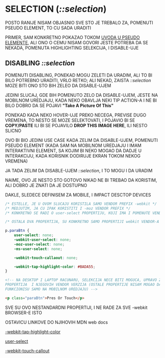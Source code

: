 # SELECTION (*::selection*)

POSTO RANIJE NISAM OBJASNIO SVE STO JE TREBALO ZA, POMENUTI PSEUDO ELEMENT, TO CU SADA URADITI

PRIMER, SAM KONKRETNO POKAZAO TOKOM [UVODA U PSEUDO ELEMENTE](./6.%20PSEUDO%20ELEMENTI.md#uvod-u-pseudo-elemente), ALI ONO O CEMU NISAM GOVORI JESTE POTREBA DA SE NEKADA, POMENUTA HIGHLIGHTING SELEKCIJA, I DISABLE-UJE

## DISABLING *::selection*

POMENUTI DISABLING, PONEKAD MOGU ZELETI DA URADIM, ALI TO BI BILO POTREBNO URADITI, VRLO RETKO; ALI NEKAD, ZAISTA *::selection* MOZE BITI ONO STO BIH ZELEO DA DISABLE-UJEM

JEDINI SLUCAJ, GDE BIH POMENUTO ZELO DA DISABLE-UJEM, JESTE NA MOBILNOM UREDJAJU, KADA NEKO OBAVLJA NEKI TIP ACTION-A I NE BI BILO DOBRO DA SE POJAVI **"Take A Picture Of This"**

PONEKAD KADA NEKO HOVER-UJE PREKO NECEGA, PREVISE DUGO VREMENA, TO NESTO SE MOZE SELEKTOVATI, I POJAVIO BI SE **COPY/PASTE** ILI BI SE POJAVILO **DROP THIS IMAGE HERE**, ILI NESTO SLICNO

OVO BI BIO JEDINI USE CASE KADA ZELIM DA DISABLE-UJEM, POMENUTI PSEUDO ELEMENT (KADA SAM NA MOBILNOM UREDJAJU I IMAM INTERAKTIVNI ELEMENT, SA KOJIM BI NEKO MOGAO DA DADJE U INTERAKCIJU, KADA KORISNIK DODIRUJE EKRAN TOKOM NEKOG VREMENA)

JA TADA ZELIM DA DISABLE-UJEM *::selection*, I TO MOGU I DA URADIM

NAIME, OVO JE NESTO STO GOTOVO NIKAD NE BI TREBAO DA KORISTIM, ALI DOBRO JE ZNATI DA JE DOSTUPNO

DAKLE, SLEDECE DEFINISEM ZA MOBILE, I IMPACT DESCTOP DEVICES

```CSS
/* ESTELLE, JE U OVOM SLUCAJU KORISTILA SAMO VENDOR PREFIX -webkit */
/* MEDJUTIM, JA CU IPAK KORISTITI I -moz VENDOR PREFIX */
/* KONKRETNO SE RADI O user-select PROPERTIJU, KOJI IMA I POMENUTE VENDOR PREFIX-E */

/* OSTALA DVA PROPERTIJA, SU KONKRETNO SAMO PROPERTIJI webkit VENDOR-A */

p.paraBtn {
    user-select: none;
    -webkit-user-select: none;
    -moz-user-select: none;
    -ms-user-select: none;

    -webkit-touch-callaout: none;

    -webkit-tap-highlight-color: #BADA55;
}

```

```HTML
<!-- NA DESKTOP I LAPTOP RACUNARU, SELEKCIJA NECE BITI MOGUCA, UPRAVO ZBOG user SELECT 
PROPERTIJA  I NJEGOVIH VENDOR VERZIJA (OSTALE PROPERTIJE NISAM MOGAO DA ISPITAM, JER 
FUNKCIONISU SAMO NA MOBILNOM UREDJAJU) -->

<p class="paraBtn">Pres Or Touch</p>

```

SVE SU OVO NESTANDARDNI PROPERTIJI, I NE RADE ZA SVE -webkit BROWSER-E ISTO

OSTAVICU LINKOVE DO NJIHOVIH MDN web docs

[-webkit-tap-highlight-color](https://developer.mozilla.org/en-US/docs/Web/CSS/-webkit-tap-highlight-color)

[user-select](https://developer.mozilla.org/en-US/docs/Web/CSS/user-select)

[-webkit-touch-callout](https://developer.mozilla.org/en-US/docs/Web/CSS/-webkit-touch-callout)
